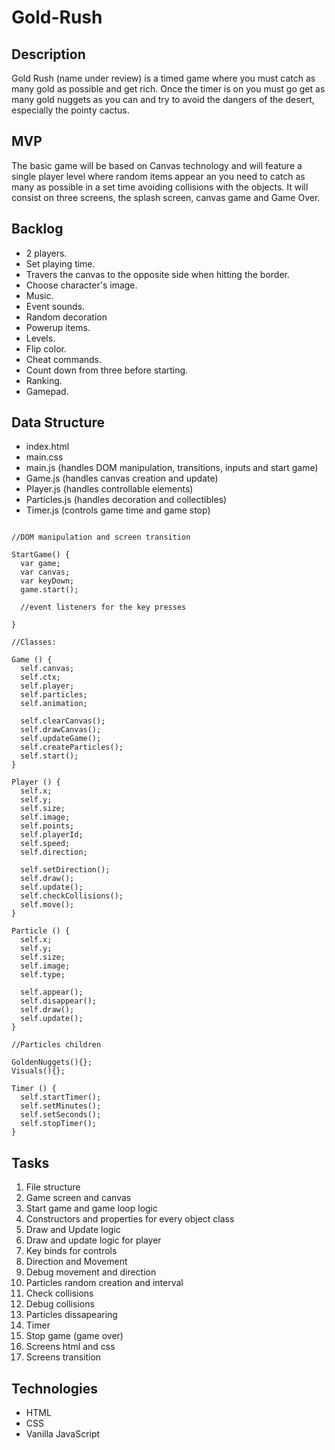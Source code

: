 # Gold-Rush

## Description

Gold Rush (name under review) is a timed game where you must catch as many gold as possible and get rich. Once the timer is on you must go get as many gold nuggets as you can and try to avoid the dangers of the desert, especially the pointy cactus.

## MVP

The basic game will be based on Canvas technology and will feature a single player level where random items appear an you need to catch as many as possible in a set time avoiding collisions with the objects.
It will consist on three screens, the splash screen, canvas game and Game Over.

## Backlog

* 2 players.
* Set playing time.
* Travers the canvas to the opposite side when hitting the border.
* Choose character's image.
* Music.
* Event sounds.
* Random decoration
* Powerup items.
* Levels.
* Flip color.
* Cheat commands.
* Count down from three before starting.
* Ranking.
* Gamepad.

## Data Structure

* index.html
* main.css
* main.js (handles DOM manipulation, transitions, inputs and start game)
* Game.js (handles canvas creation and update)
* Player.js (handles controllable elements)
* Particles.js (handles decoration and collectibles)
* Timer.js (controls game time and game stop)

```

//DOM manipulation and screen transition

StartGame() {
  var game;
  var canvas;
  var keyDown;
  game.start();

  //event listeners for the key presses

}

//Classes:

Game () {
  self.canvas;
  self.ctx;
  self.player;
  self.particles;
  self.animation;

  self.clearCanvas();
  self.drawCanvas();
  self.updateGame();
  self.createParticles();
  self.start();
}

Player () {
  self.x;
  self.y;
  self.size;
  self.image;
  self.points;
  self.playerId;
  self.speed;
  self.direction;

  self.setDirection();
  self.draw();
  self.update();
  self.checkCollisions();
  self.move();
}

Particle () {
  self.x;
  self.y;
  self.size;
  self.image;
  self.type;

  self.appear();
  self.disappear();
  self.draw();
  self.update();
}

//Particles children

GoldenNuggets(){};
Visuals(){};

Timer () {
  self.startTimer();
  self.setMinutes();
  self.setSeconds();
  self.stopTimer();
}

```

## Tasks

1. File structure
2. Game screen and canvas
3. Start game and game loop logic
4. Constructors and properties for every object class
5. Draw and Update logic
6. Draw and update logic for player
7. Key binds for controls
8. Direction and Movement
9. Debug movement and direction
10. Particles random creation and interval
11. Check collisions
12. Debug collisions
13. Particles dissapearing
14. Timer
15. Stop game (game over)
16. Screens html and css
17. Screens transition

## Technologies

* HTML
* CSS
* Vanilla JavaScript